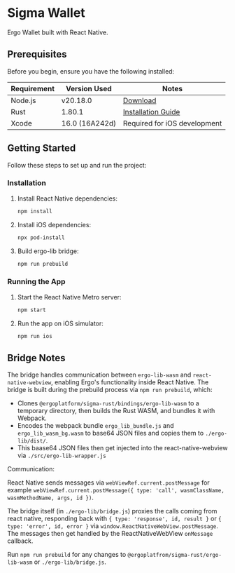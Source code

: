 # Sigma Wallet

Ergo Wallet built with React Native.

## Prerequisites

Before you begin, ensure you have the following installed:

| Requirement | Version Used   | Notes                                                         |
| ----------- | -------------- | ------------------------------------------------------------- |
| Node.js     | v20.18.0       | [Download](https://nodejs.org/)                               |
| Rust        | 1.80.1         | [Installation Guide](https://www.rust-lang.org/tools/install) |
| Xcode       | 16.0 (16A242d) | Required for iOS development                                  |

## Getting Started

Follow these steps to set up and run the project:

### Installation

1. Install React Native dependencies:

   ```bash
   npm install
   ```

2. Install iOS dependencies:

   ```bash
   npx pod-install
   ```

3. Build ergo-lib bridge:
   ```bash
   npm run prebuild
   ```

### Running the App

1. Start the React Native Metro server:

   ```bash
   npm start
   ```

2. Run the app on iOS simulator:
   ```bash
   npm run ios
   ```

## Bridge Notes

The bridge handles communication between `ergo-lib-wasm` and `react-native-webview`, enabling Ergo's functionality inside React Native. The bridge is built during the prebuild process via `npm run prebuild`, which:

- Clones `@ergoplatform/sigma-rust/bindings/ergo-lib-wasm` to a temporary directory, then builds the Rust WASM, and bundles it with Webpack.
- Encodes the webpack bundle `ergo_lib_bundle.js` and `ergo_lib_wasm_bg.wasm` to base64 JSON files and copies them to `./ergo-lib/dist/`.
- This baase64 JSON files then get injected into the react-native-webview via `./src/ergo-lib-wrapper.js`

Communication:

React Native sends messages via `webViewRef.current.postMessage` for example `webViewRef.current.postMessage({ type: 'call', wasmClassName, wasmMethodName, args, id })`.

The bridge itself (in `./ergo-lib/bridge.js`) proxies the calls coming from react native, responding back with `{ type: 'response', id, result }` or `{ type: 'error', id, error }` via `window.ReactNativeWebView.postMessage`. The messages then get handled by the ReactNativeWebView `onMessage` callback.

Run `npm run prebuild` for any changes to `@ergoplatfrom/sigma-rust/ergo-lib-wasm` or `./ergo-lib/bridge.js`.
